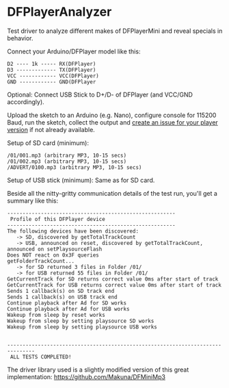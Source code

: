 # DFPlayerAnalyzer
Test driver to analyze different makes of DFPlayerMini and reveal specials in behavior.

Connect your Arduino/DFPlayer model like this:
```
D2 ---- 1k ----- RX(DFPlayer)
D3 ------------- TX(DFPlayer)
VCC ------------ VCC(DFPlayer)
GND ------------ GND(DFPlayer
```

Optional: Connect USB Stick to D+/D- of DFPlayer (and VCC/GND accordingly).

Upload the sketch to an Arduino (e.g. Nano), configure console for 115200 Baud, run the sketch, collect the output and [create an issue for your player version](https://github.com/ghmartin77/DFPlayerAnalyzer/issues?q=is%3Aissue+is%3Aopen+sort%3Aupdated-desc) if not already available.

Setup of SD card (minimum):
```
/01/001.mp3 (arbitrary MP3, 10-15 secs)
/01/002.mp3 (arbitrary MP3, 10-15 secs)
/ADVERT/0100.mp3 (arbitrary MP3, 10-15 secs)
```

Setup of USB stick (minimum):
Same as for SD card.

Beside all the nitty-gritty communication details of the test run, you'll get a summary like this:
```
-------------------------------------------------------
 Profile of this DFPlayer device
-------------------------------------------------------
The following devices have been discovered:
   -> SD, discovered by getTotalTrackCount
   -> USB, announced on reset, discovered by getTotalTrackCount, announced on setPlaysourceFlash
Does NOT react on 0x3F queries
getFolderTrackCount...
   -> for SD returned 3 files in Folder /01/ 
   -> for USB returned 55 files in Folder /01/ 
GetCurrentTrack for SD returns correct value 0ms after start of track
GetCurrentTrack for USB returns correct value 0ms after start of track
Sends 1 callback(s) on SD track end
Sends 1 callback(s) on USB track end
Continue playback after Ad for SD works
Continue playback after Ad for USB works
Wakeup from sleep by reset works
Wakeup from sleep by setting playsource SD works
Wakeup from sleep by setting playsource USB works


-------------------------------------------------------------------------------
 ALL TESTS COMPLETED!
```

The driver library used is a slightly modified version of this great implementation: https://github.com/Makuna/DFMiniMp3
